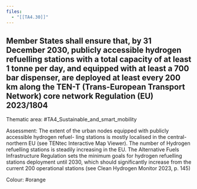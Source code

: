 ```yaml
---
files:
  - "[[TA4.30]]"
---
```

## Member States shall ensure that, by 31 December 2030, publicly accessible hydrogen refuelling stations with a total capacity of at least 1 tonne per day, and equipped with at least a 700 bar dispenser, are deployed at least every 200 km along the TEN-T (Trans-European Transport Network) core network Regulation (EU) 2023/1804

Thematic area: #TA4_Sustainable_and_smart_mobility

Assessment: The extent of the urban nodes equipped with publicly accessible hydrogen refuel- ling stations is mostly localised in the central-northern EU (see TENtec Interactive Map Viewer). The number of Hydrogen refuelling stations is steadily increasing in the EU. The Alternative Fuels Infrastructure Regulation sets the minimum goals for hydrogen refuelling stations deployment until 2030, which should significantly increase from the current 200 operational stations
(see Clean Hydrogen Monitor 2023, p. 145)

Colour: #orange